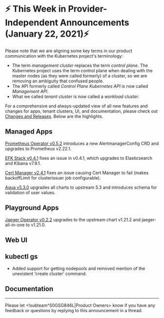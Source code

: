 # :zap: This Week in Provider-Independent Announcements (January 22, 2021):zap:

Please note that we are aligning some key terms in our product communication with the Kubernetes project's terminology:

- The term *management cluster* replaces the term *control plane*. The Kubernetes project uses the term control plane when dealing with the master nodes (as they were called formerly) of a cluster, so we are removing an ambiguity that confused people.
- The API formerly called *Control Plane Kubernetes API* is now called *Management API*.
- What we called *tenant cluster* is now called a *workload cluster*.

For a comprehensive and always-updated view of all new features and changes for apps, tenant clusters, UI, and documentation, please check out [Changes and Releases](https://docs.giantswarm.io/changes/). Below are the highlights.

## Managed Apps

[Prometheus Operator v0.5.2](https://docs.giantswarm.io/changes/managed-apps/prometheus-operator-app/v0.5.2/) introduces a new AlertmanagerConfig CRD and upgrades to Prometheus v2.22.1.

[EFK Stack v0.4.1](https://docs.giantswarm.io/changes/managed-apps/efk-stack-app/v0.4.1/) fixes an issue in v0.4.1, which upgrades to Elasticsearch and Kibana v7.9.1.

[Cert Manager v2.4.1](https://docs.giantswarm.io/changes/managed-apps/cert-manager-app/v2.4.1/) fixes an issue causing Cert Manager to fail (makes backoffLimit for clusterissuer job configurable).

[Aqua v5.3.0](https://docs.giantswarm.io/changes/managed-apps/aqua-app/v5.3.0/) upgrades all charts to upstream 5.3 and introduces schema for validation of user values.

## Playground Apps

[Jaeger Operator v0.2.2](https://docs.giantswarm.io/changes/playground-apps/jaeger-operator-app/v0.2.2/) upgrades to the upstream chart v1.21.2 and jaeger-all-in-one to v1.21.0.

## Web UI

## kubectl gs

- Added support for getting nodepools and removed mention of the unexistent ‘create cluster’ command.

## Documentation



---
Please let <!subteam^S0GSG846L|Product Owners> know if you have any feedback or questions by replying to this announcement in a thread.

